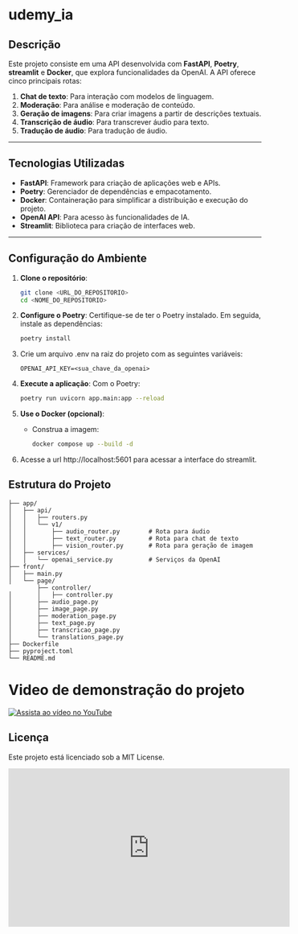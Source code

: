 
# udemy_ia

## Descrição
Este projeto consiste em uma API desenvolvida com **FastAPI**, **Poetry**, **streamlit**  e **Docker**, que explora funcionalidades da OpenAI. A API oferece cinco principais rotas:

1. **Chat de texto**: Para interação com modelos de linguagem.
2. **Moderação**: Para análise e moderação de conteúdo.
3. **Geração de imagens**: Para criar imagens a partir de descrições textuais.
4. **Transcrição de áudio**: Para transcrever áudio para texto.
5. **Tradução de áudio**: Para tradução de áudio.

---

## Tecnologias Utilizadas

- **FastAPI**: Framework para criação de aplicações web e APIs.
- **Poetry**: Gerenciador de dependências e empacotamento.
- **Docker**: Containeração para simplificar a distribuição e execução do projeto.
- **OpenAI API**: Para acesso às funcionalidades de IA.
- **Streamlit**: Biblioteca para criação de interfaces web.

---

## Configuração do Ambiente

1. **Clone o repositório**:
   ```bash
   git clone <URL_DO_REPOSITORIO>
   cd <NOME_DO_REPOSITORIO>
   ```
2. **Configure o Poetry**:
   Certifique-se de ter o Poetry instalado. Em seguida, instale as dependências:
   ```bash
   poetry install
   ```

3. Crie um arquivo .env na raiz do projeto com as seguintes variáveis:
   ```env
   OPENAI_API_KEY=<sua_chave_da_openai>
   ```

4. **Execute a aplicação**:
   Com o Poetry:
   ```bash
   poetry run uvicorn app.main:app --reload
   ```

5. **Use o Docker (opcional)**:
   
   - Construa a imagem:
     ```bash
     docker compose up --build -d
     ```

6. Acesse a url http://localhost:5601 para acessar a interface do streamlit.

## Estrutura do Projeto

```
├── app/
│   ├── api/
│   │   ├── routers.py    
│   │   └── v1/
│   │       ├── audio_router.py        # Rota para áudio
│   │       ├── text_router.py         # Rota para chat de texto
│   │       ├── vision_router.py       # Rota para geração de imagem   
│   ├── services/
│   │   └── openai_service.py          # Serviços da OpenAI
├── front/
│   ├── main.py
│   └── page/
        ├── controller/
│       │   ├── controller.py
│       ├── audio_page.py
│       ├── image_page.py
│       ├── moderation_page.py
│       ├── text_page.py
│       ├── transcricao_page.py
│       └── translations_page.py
├── Dockerfile
├── pyproject.toml
└── README.md
```



# Video de demonstração do projeto
[![Assista ao vídeo no YouTube](https://img.youtube.com/vi/lnaHsoK3sVA/maxresdefault.jpg)](https://youtu.be/lnaHsoK3sVA)

## Licença

Este projeto está licenciado sob a MIT License.


<iframe width="560" height="315" src="https://www.youtube.com/embed/lnaHsoK3sVA?si=ZJ2fJESebUk_EJxp" title="YouTube video player" frameborder="0" allow="accelerometer; autoplay; clipboard-write; encrypted-media; gyroscope; picture-in-picture; web-share" referrerpolicy="strict-origin-when-cross-origin" allowfullscreen></iframe>